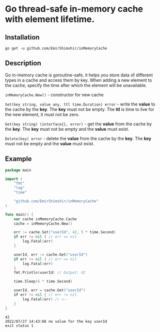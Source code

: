# Go thread-safe in-memory cache with element lifetime.

## Installation

```
go get -u github.com/EmirShimshir/inMemoryCache
```

## Description
Go in-memory cache is goroutine-safe, it helps you store data of different types in a cache and access them by key. When adding a new element to the cache, specify the time after which the element will be unavailable.

```inMemoryCache.New()``` - constructor for new cache

```Set(key string, value any, ttl time.Duration) error``` - write the __value__ to the cache by the __key__. The __key__ must not be empty. The __ttl__ is time to live for the new element, it must not be zero.

```Get(key string) (interface{}, error)``` - get the __value__ from the cache by the __key__. The __key__ must not be empty and the __value__ must exist.

```Delete(key) error``` - delete the __value__ from the cache by the __key__. The __key__ must not be empty and the __value__ must exist.

## Example

```go
package main

import (
	"fmt"
	"log"
	"time"

	"github.com/EmirShimshir/inMemoryCache"
)

func main() {
	var cache inMemoryCache.Cache
	cache = inMemoryCache.New()

	err := cache.Set("userId", 42, 5 * time.Second)
	if err != nil { // err == nil
		log.Fatal(err)
	}

	userId, err := cache.Get("userId")
	if err != nil { // err == nil
		log.Fatal(err)
	}
	fmt.Println(userId) // Output: 42

	time.Sleep(6 * time.Second)

	userId, err = cache.Get("userId")
	if err != nil { // err != nil
		log.Fatal(err) // <--
	}
}

```

```
42
2022/07/27 14:43:08 no value for the key userId
exit status 1
```
